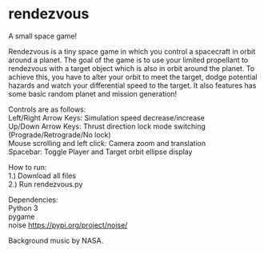 # rendezvous
A small space game!

Rendezvous is a tiny space game in which you control a spacecraft in orbit around a planet. The goal of the game is to use your limited propellant to rendezvous with a target object which is also in orbit around the planet. To achieve this, you have to alter your orbit to meet the target, dodge potential hazards and watch your differential speed to the target. It also features has some basic random planet and mission generation!


Controls are as follows:\
Left/Right Arrow Keys: Simulation speed decrease/increase\
Up/Down Arrow Keys: Thrust direction lock mode switching (Prograde/Retrograde/No lock)\
Mouse scrolling and left click: Camera zoom and translation\
Spacebar: Toggle Player and Target orbit ellipse display


How to run:\
1.) Download all files\
2.) Run rendezvous.py


Dependencies:\
Python 3\
pygame\
noise https://pypi.org/project/noise/


Background music by NASA.

